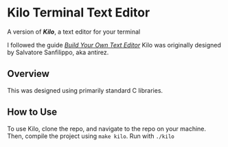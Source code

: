 # Kilo Terminal Text Editor

A version of ***Kilo***, a text editor for your terminal

I followed the guide 
[*Build Your Own Text Editor*](https://viewsourcecode.org/snaptoken/kilo/index.html) 
Kilo was originally designed by Salvatore Sanfilippo, aka antirez.

## Overview

This was designed using primarily standard C libraries.

## How to Use

To use Kilo, clone the repo, and navigate to the repo on your machine.
Then, compile the project using `make kilo`.
Run with `./kilo`
